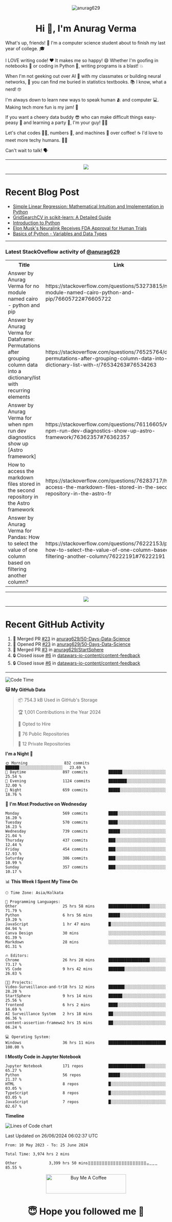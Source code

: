 

<p align="center"> <img src="https://komarev.com/ghpvc/?username=anurag629&label=Profile%20views&color=0e75b6&style=flat" alt="anurag629" /> </p>

<h1 align="center">Hi 👋, I'm Anurag Verma</h1>

What's up, friends! 👋 I'm a computer science student about to finish my last year of college. 🎓

I LOVE writing code! ❤️ It makes me so happy! 😄 Whether I'm goofing in notebooks 📓 or coding in Python 🐍, writing programs is a blast! 💥

When I'm not geeking out over AI 🤖 with my classmates or building neural networks, 🧠 you can find me buried in statistics textbooks. 📚 I know, what a nerd! 🤓

I'm always down to learn new ways to speak human 🫂 and computer 💻. Making tech more fun is my jam! 🍇

If you want a cheery data buddy 😎 who can make difficult things easy-peasy 🥝 and learning a party 🎉, I'm your guy! 🙋‍♂️

Let's chat codes 👨‍💻, numbers 🧮, and machines 🤖 over coffee! ☕ I'd love to meet more techy humans. 💁‍♂️

Can't wait to talk! 🗣️

---

<p align="center">
  <img src="https://spotify-github-profile.vercel.app/api/view.svg?uid=mwvywke3fo2gajpenodnmobfh&cover_image=true&theme=default&show_offline=false&background_color=121212&interchange=false&bar_color=53b14f&bar_color_cover=true">
</p>

---

# Recent Blog Post

<!-- BLOG-POST-LIST:START -->
- [Simple Linear Regression: Mathematical Intuition and Implementation in Python](https://codercops.tech/blog/machine-learning-algorithms/simple-linear-regression-mathematical-intuation)
- [GridSearchCV in scikit-learn: A Detailed Guide](https://codercops.tech/blog/gridsearchcv-in-scikit-learn-a-detailed-guide)
- [Introduction to Python](https://codercops.tech/blog/python-tutorial/introduction-to-python)
- [Elon Musk&#39;s Neuralink Receives FDA Approval for Human Trials](https://codercops.tech/blog/elon-musks-neuralink-receives-fda-approval-for-human-trials)
- [Basics of Python - Variables and Data Types](https://codercops.tech/blog/python-basics-of-python-variables-and-data-types)
<!-- BLOG-POST-LIST:END -->

---

### Latest StackOveflow activity of [@anurag629](https://github.com/anurag629)
<table>
  <tr><th>Title</th><th>Link</th></tr>
  <!-- STACKOVERFLOW:START --><tr><td>Answer by Anurag Verma for no module named cairo - python and pip</td><td>https://stackoverflow.com/questions/53273815/no-module-named-cairo-python-and-pip/76605722#76605722</td></tr><tr><td>Answer by Anurag Verma for Dataframe: Permutations after grouping column data into a dictionary/list with recurring elements</td><td>https://stackoverflow.com/questions/76525764/dataframe-permutations-after-grouping-column-data-into-a-dictionary-list-with-r/76534263#76534263</td></tr><tr><td>Answer by Anurag Verma for when npm run dev diagnostics show up [Astro framework]</td><td>https://stackoverflow.com/questions/76116605/when-npm-run-dev-diagnostics-show-up-astro-framework/76362357#76362357</td></tr><tr><td>How to access the markdown files stored in the second repository in the Astro framework</td><td>https://stackoverflow.com/questions/76283717/how-to-access-the-markdown-files-stored-in-the-second-repository-in-the-astro-fr</td></tr><tr><td>Answer by Anurag Verma for Pandas: How to select the value of one column based on filtering another column?</td><td>https://stackoverflow.com/questions/76222153/pandas-how-to-select-the-value-of-one-column-based-on-filtering-another-column/76222191#76222191</td></tr><!-- STACKOVERFLOW:END -->
</table>

---

<p align="center">
  <img alig src="https://github-profile-trophy.vercel.app/?username=anurag629&theme=onedark&column=-1" />
</p>

---

# Recent GitHub Activity
<!--START_SECTION:activity-->
1. 🎉 Merged PR [#23](https://github.com/anurag629/50-Days-Data-Science/pull/23) in [anurag629/50-Days-Data-Science](https://github.com/anurag629/50-Days-Data-Science)
2. 💪 Opened PR [#23](https://github.com/anurag629/50-Days-Data-Science/pull/23) in [anurag629/50-Days-Data-Science](https://github.com/anurag629/50-Days-Data-Science)
3. 🎉 Merged PR [#3](https://github.com/anurag629/StartSphere/pull/3) in [anurag629/StartSphere](https://github.com/anurag629/StartSphere)
4. 🔒 Closed issue [#6](https://github.com/datawars-io-content/content-feedback/issues/6) in [datawars-io-content/content-feedback](https://github.com/datawars-io-content/content-feedback)
5. 🔒 Closed issue [#6](https://github.com/datawars-io-content/content-feedback/issues/6) in [datawars-io-content/content-feedback](https://github.com/datawars-io-content/content-feedback)
<!--END_SECTION:activity-->

---

<!--START_SECTION:waka-->
![Code Time](http://img.shields.io/badge/Code%20Time-3%2C974%20hrs%202%20mins-blue)

**🐱 My GitHub Data** 

> 📦 754.3 kB Used in GitHub's Storage 
 > 
> 🏆 1,001 Contributions in the Year 2024
 > 
> 💼 Opted to Hire
 > 
> 📜 76 Public Repositories 
 > 
> 🔑 12 Private Repositories 
 > 
**I'm a Night 🦉** 

```text
🌞 Morning                832 commits         ██████░░░░░░░░░░░░░░░░░░░   23.69 % 
🌆 Daytime                897 commits         ██████░░░░░░░░░░░░░░░░░░░   25.54 % 
🌃 Evening                1124 commits        ████████░░░░░░░░░░░░░░░░░   32.00 % 
🌙 Night                  659 commits         █████░░░░░░░░░░░░░░░░░░░░   18.76 % 
```
📅 **I'm Most Productive on Wednesday** 

```text
Monday                   569 commits         ████░░░░░░░░░░░░░░░░░░░░░   16.20 % 
Tuesday                  570 commits         ████░░░░░░░░░░░░░░░░░░░░░   16.23 % 
Wednesday                739 commits         █████░░░░░░░░░░░░░░░░░░░░   21.04 % 
Thursday                 437 commits         ███░░░░░░░░░░░░░░░░░░░░░░   12.44 % 
Friday                   454 commits         ███░░░░░░░░░░░░░░░░░░░░░░   12.93 % 
Saturday                 386 commits         ███░░░░░░░░░░░░░░░░░░░░░░   10.99 % 
Sunday                   357 commits         ███░░░░░░░░░░░░░░░░░░░░░░   10.17 % 
```


📊 **This Week I Spent My Time On** 

```text
🕑︎ Time Zone: Asia/Kolkata

💬 Programming Languages: 
Other                    25 hrs 58 mins      ██████████████████░░░░░░░   71.79 % 
Python                   6 hrs 56 mins       █████░░░░░░░░░░░░░░░░░░░░   19.20 % 
JavaScript               1 hr 47 mins        █░░░░░░░░░░░░░░░░░░░░░░░░   04.94 % 
Canva Design             30 mins             ░░░░░░░░░░░░░░░░░░░░░░░░░   01.39 % 
Markdown                 28 mins             ░░░░░░░░░░░░░░░░░░░░░░░░░   01.31 % 

🔥 Editors: 
Chrome                   26 hrs 28 mins      ██████████████████░░░░░░░   73.17 % 
VS Code                  9 hrs 42 mins       ███████░░░░░░░░░░░░░░░░░░   26.83 % 

🐱‍💻 Projects: 
Video-Surveillance-and-tr10 hrs 12 mins      ███████░░░░░░░░░░░░░░░░░░   28.20 % 
StartSphere              9 hrs 14 mins       ██████░░░░░░░░░░░░░░░░░░░   25.56 % 
frontend                 6 hrs 2 mins        ████░░░░░░░░░░░░░░░░░░░░░   16.69 % 
AI Surveillance System   2 hrs 18 mins       ██░░░░░░░░░░░░░░░░░░░░░░░   06.36 % 
content-assertion-framewo2 hrs 15 mins       ██░░░░░░░░░░░░░░░░░░░░░░░   06.24 % 

💻 Operating System: 
Windows                  36 hrs 11 mins      █████████████████████████   100.00 % 
```

**I Mostly Code in Jupyter Notebook** 

```text
Jupyter Notebook         171 repos           ████████████████░░░░░░░░░   65.27 % 
Python                   56 repos            █████░░░░░░░░░░░░░░░░░░░░   21.37 % 
HTML                     8 repos             █░░░░░░░░░░░░░░░░░░░░░░░░   03.05 % 
TypeScript               8 repos             █░░░░░░░░░░░░░░░░░░░░░░░░   03.05 % 
JavaScript               7 repos             █░░░░░░░░░░░░░░░░░░░░░░░░   02.67 % 
```



**Timeline**

![Lines of Code chart](https://raw.githubusercontent.com/anurag629/anurag629/main/assets/bar_graph.png)


 Last Updated on 26/06/2024 06:02:37 UTC
<!--END_SECTION:waka-->

<!--START_SECTION:waka-simple-->

```text
From: 10 May 2023 - To: 25 June 2024

Total Time: 3,974 hrs 2 mins

Other              3,399 hrs 50 mins⣿⣿⣿⣿⣿⣿⣿⣿⣿⣿⣿⣿⣿⣿⣿⣿⣿⣿⣿⣿⣿⣤⣀⣀⣀   85.55 %
```

<!--END_SECTION:waka-simple-->

<p align="center"> 
<a href="https://www.buymeacoffee.com/anurag629" target="_blank"><img src="https://cdn.buymeacoffee.com/buttons/default-orange.png" alt="Buy Me A Coffee" height="60" width="250"></a>
</p>


<h1 align="center"> 😇 Hope you followed me 🥰  </h1>
